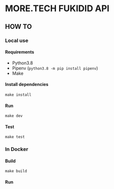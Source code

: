 # MORE.TECH FUKIDID API

## HOW TO

### Local use

#### Requirements
* Python3.8
* Pipenv (`python3.8 -m pip install pipenv`)
* Make

#### Install dependencies
```shell
make install
```

#### Run
```shell
make dev
```

#### Test
```shell
make test
```

### In Docker

#### Build
```shell
make build
```

#### Run
```shell

```